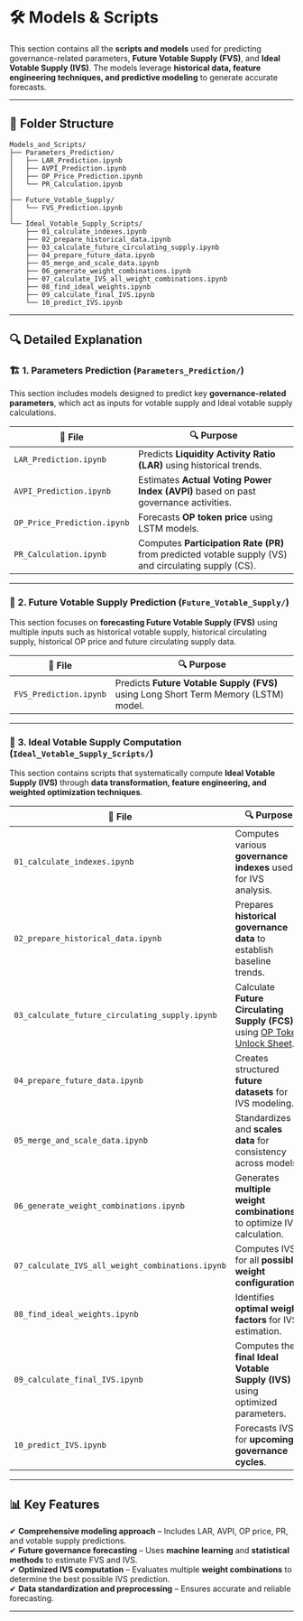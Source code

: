 # 🛠️ Models & Scripts  

This section contains all the **scripts and models** used for predicting governance-related parameters, **Future Votable Supply (FVS)**, and **Ideal Votable Supply (IVS)**. The models leverage **historical data, feature engineering techniques, and predictive modeling** to generate accurate forecasts.  

---

## 📂 Folder Structure  

```plaintext
Models_and_Scripts/
├── Parameters_Prediction/
│   ├── LAR_Prediction.ipynb
│   ├── AVPI_Prediction.ipynb
│   ├── OP_Price_Prediction.ipynb
│   └── PR_Calculation.ipynb
│
├── Future_Votable_Supply/
│   └── FVS_Prediction.ipynb
│
└── Ideal_Votable_Supply_Scripts/
    ├── 01_calculate_indexes.ipynb
    ├── 02_prepare_historical_data.ipynb
    ├── 03_calculate_future_circulating_supply.ipynb
    ├── 04_prepare_future_data.ipynb
    ├── 05_merge_and_scale_data.ipynb
    ├── 06_generate_weight_combinations.ipynb
    ├── 07_calculate_IVS_all_weight_combinations.ipynb
    ├── 08_find_ideal_weights.ipynb
    ├── 09_calculate_final_IVS.ipynb
    └── 10_predict_IVS.ipynb
```
---

## 🔍 Detailed Explanation  

### 🏗️ **1. Parameters Prediction** (`Parameters_Prediction/`)  

This section includes models designed to predict key **governance-related parameters**, which act as inputs for votable supply and Ideal votable supply calculations.  

| 📄 File | 🔍 Purpose |
|---------|----------|
| `LAR_Prediction.ipynb` | Predicts **Liquidity Activity Ratio (LAR)** using historical trends. |
| `AVPI_Prediction.ipynb` | Estimates **Actual Voting Power Index (AVPI)** based on past governance activities. |
| `OP_Price_Prediction.ipynb` | Forecasts **OP token price** using LSTM models. |
| `PR_Calculation.ipynb` | Computes **Participation Rate (PR)** from predicted votable supply (VS) and circulating supply (CS). |

---

### 🔮 **2. Future Votable Supply Prediction** (`Future_Votable_Supply/`)  

This section focuses on **forecasting Future Votable Supply (FVS)** using multiple inputs such as historical votable supply, historical circulating supply, historical OP price and future circulating supply data.  

| 📄 File | 🔍 Purpose |
|---------|----------|
| `FVS_Prediction.ipynb` | Predicts **Future Votable Supply (FVS)** using Long Short Term Memory (LSTM) model. |

---

### 🎯 **3. Ideal Votable Supply Computation** (`Ideal_Votable_Supply_Scripts/`)  

This section contains scripts that systematically compute **Ideal Votable Supply (IVS)** through **data transformation, feature engineering, and weighted optimization techniques**.  

| 📄 File | 🔍 Purpose |
|---------|----------|
| `01_calculate_indexes.ipynb` | Computes various **governance indexes** used for IVS analysis. |
| `02_prepare_historical_data.ipynb` | Prepares **historical governance data** to establish baseline trends. |
| `03_calculate_future_circulating_supply.ipynb` | Calculate **Future Circulating Supply (FCS)** using [OP Token Unlock Sheet](https://docs.google.com/spreadsheets/d/1qVMhLmmch3s6XSbiBe8hgD4ntMkPIOhc1WrhsYsQc7M/edit?gid=470961921#gid=470961921). |
| `04_prepare_future_data.ipynb` | Creates structured **future datasets** for IVS modeling. |
| `05_merge_and_scale_data.ipynb` | Standardizes and **scales data** for consistency across models. |
| `06_generate_weight_combinations.ipynb` | Generates **multiple weight combinations** to optimize IVS calculation. |
| `07_calculate_IVS_all_weight_combinations.ipynb` | Computes IVS for all **possible weight configurations**. |
| `08_find_ideal_weights.ipynb` | Identifies **optimal weight factors** for IVS estimation. |
| `09_calculate_final_IVS.ipynb` | Computes the **final Ideal Votable Supply (IVS)** using optimized parameters. |
| `10_predict_IVS.ipynb` | Forecasts IVS for **upcoming governance cycles**. |

---

## 📊 Key Features  

✔ **Comprehensive modeling approach** – Includes LAR, AVPI, OP price, PR, and votable supply predictions.  
✔ **Future governance forecasting** – Uses **machine learning** and **statistical methods** to estimate FVS and IVS.  
✔ **Optimized IVS computation** – Evaluates multiple **weight combinations** to determine the best possible IVS prediction.  
✔ **Data standardization and preprocessing** – Ensures accurate and reliable forecasting.  

---

